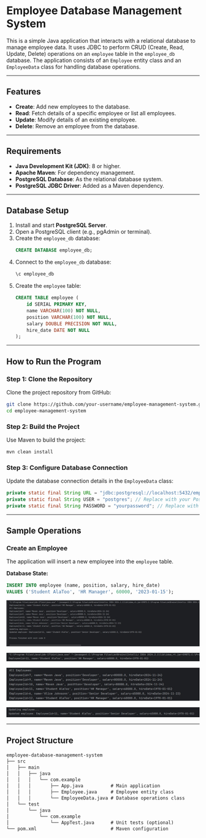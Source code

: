 # Employee Database Management System

This is a simple Java application that interacts with a relational database to manage employee data. It uses JDBC to perform CRUD (Create, Read, Update, Delete) operations on an `employee` table in the `employee_db` database. The application consists of an `Employee` entity class and an `EmployeeData` class for handling database operations.

---

## Features

- **Create**: Add new employees to the database.
- **Read**: Fetch details of a specific employee or list all employees.
- **Update**: Modify details of an existing employee.
- **Delete**: Remove an employee from the database.

---

## Requirements

- **Java Development Kit (JDK)**: 8 or higher.
- **Apache Maven**: For dependency management.
- **PostgreSQL Database**: As the relational database system.
- **PostgreSQL JDBC Driver**: Added as a Maven dependency.

---

## Database Setup

1. Install and start **PostgreSQL Server**.
2. Open a PostgreSQL client (e.g., pgAdmin or terminal).
3. Create the `employee_db` database:
   ```sql
   CREATE DATABASE employee_db;
   ```
4. Connect to the `employee_db` database:
   ```sql
   \c employee_db
   ```
5. Create the `employee` table:
   ```sql
   CREATE TABLE employee (
       id SERIAL PRIMARY KEY,
       name VARCHAR(100) NOT NULL,
       position VARCHAR(100) NOT NULL,
       salary DOUBLE PRECISION NOT NULL,
       hire_date DATE NOT NULL
   );
   ```

---

## How to Run the Program

### Step 1: Clone the Repository
Clone the project repository from GitHub:
```bash
git clone https://github.com/your-username/employee-management-system.git
cd employee-management-system
```

### Step 2: Build the Project
Use Maven to build the project:
```bash
mvn clean install
```

### Step 3: Configure Database Connection
Update the database connection details in the `EmployeeData` class:
```java
private static final String URL = "jdbc:postgresql://localhost:5432/employee_db";
private static final String USER = "postgres"; // Replace with your PostgreSQL username
private static final String PASSWORD = "yourpassword"; // Replace with your PostgreSQL password
```

---

## Sample Operations

### Create an Employee
The application will insert a new employee into the `employee` table.

**Database State:**
```sql
INSERT INTO employee (name, position, salary, hire_date)
VALUES ('Student AlaToo', 'HR Manager', 60000, '2023-01-15');
```

![Screenshot Description](assets/screenshot1.jpg)

![Screenshot Description](assets/screenshot2.png)

![Screenshot Description](assets/screenshot3.jpg)

![Screenshot Description](assets/screenshot4.jpg)

---

## Project Structure

```
employee-database-management-system
├── src
│   ├── main
│   │   ├── java
│   │   │   └── com.example
│   │   │       ├── App.java          # Main application
│   │   │       ├── Employee.java     # Employee entity class
│   │   │       └── EmployeeData.java # Database operations class
│   └── test
│       └── java
│           └── com.example
│               └── AppTest.java      # Unit tests (optional)
└── pom.xml                           # Maven configuration
```
